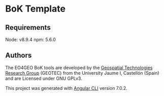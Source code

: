 # BoK Template

## Requirements
Node: v8.9.4
npm: 5.6.0 

## Authors
The EO4GEO BoK tools are developed by the [Geospatial Technologies Research Group](http://geotec.uji.es/) (GEOTEC) from the University Jaume I, Castellón (Spain) and are Licensed under GNU GPLv3.

This project was generated with [Angular CLI](https://github.com/angular/angular-cli) version 7.0.2.
